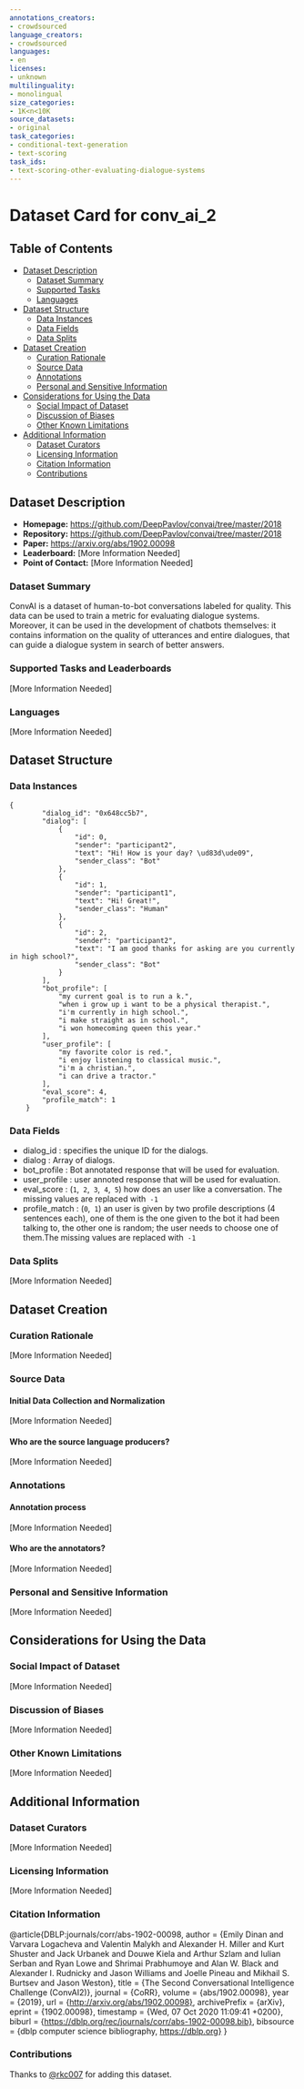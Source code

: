 ```yaml
---
annotations_creators:
- crowdsourced
language_creators:
- crowdsourced
languages:
- en
licenses:
- unknown
multilinguality:
- monolingual
size_categories:
- 1K<n<10K
source_datasets:
- original
task_categories:
- conditional-text-generation
- text-scoring
task_ids:
- text-scoring-other-evaluating-dialogue-systems
---
```


# Dataset Card for conv_ai_2

## Table of Contents
- [Dataset Description](#dataset-description)
  - [Dataset Summary](#dataset-summary)
  - [Supported Tasks](#supported-tasks-and-leaderboards)
  - [Languages](#languages)
- [Dataset Structure](#dataset-structure)
  - [Data Instances](#data-instances)
  - [Data Fields](#data-instances)
  - [Data Splits](#data-instances)
- [Dataset Creation](#dataset-creation)
  - [Curation Rationale](#curation-rationale)
  - [Source Data](#source-data)
  - [Annotations](#annotations)
  - [Personal and Sensitive Information](#personal-and-sensitive-information)
- [Considerations for Using the Data](#considerations-for-using-the-data)
  - [Social Impact of Dataset](#social-impact-of-dataset)
  - [Discussion of Biases](#discussion-of-biases)
  - [Other Known Limitations](#other-known-limitations)
- [Additional Information](#additional-information)
  - [Dataset Curators](#dataset-curators)
  - [Licensing Information](#licensing-information)
  - [Citation Information](#citation-information)
  - [Contributions](#contributions)

## Dataset Description

- **Homepage:** https://github.com/DeepPavlov/convai/tree/master/2018
- **Repository:** https://github.com/DeepPavlov/convai/tree/master/2018
- **Paper:** https://arxiv.org/abs/1902.00098
- **Leaderboard:** [More Information Needed]
- **Point of Contact:** [More Information Needed]

### Dataset Summary

ConvAI is a dataset of human-to-bot conversations labeled for quality. This data can be used to train a metric for evaluating dialogue systems. Moreover, it can be used in the development of chatbots themselves: it contains information on the quality of utterances and entire dialogues, that can guide a dialogue system in search of better answers.

### Supported Tasks and Leaderboards

[More Information Needed]

### Languages

[More Information Needed]

## Dataset Structure

### Data Instances

```
{
        "dialog_id": "0x648cc5b7",
        "dialog": [
            {
                "id": 0,
                "sender": "participant2",
                "text": "Hi! How is your day? \ud83d\ude09",
                "sender_class": "Bot"
            },
            {
                "id": 1,
                "sender": "participant1",
                "text": "Hi! Great!",
                "sender_class": "Human"
            },
            {
                "id": 2,
                "sender": "participant2",
                "text": "I am good thanks for asking are you currently in high school?",
                "sender_class": "Bot"
            }
        ],
        "bot_profile": [
            "my current goal is to run a k.",
            "when i grow up i want to be a physical therapist.",
            "i'm currently in high school.",
            "i make straight as in school.",
            "i won homecoming queen this year."
        ],
        "user_profile": [
            "my favorite color is red.",
            "i enjoy listening to classical music.",
            "i'm a christian.",
            "i can drive a tractor."
        ],
        "eval_score": 4,
        "profile_match": 1
    }
```

### Data Fields

- dialog_id : specifies the unique ID for the dialogs.
- dialog : Array of dialogs.
- bot_profile : Bot annotated response that will be used for evaluation.
- user_profile : user annoted response that will be used for evaluation.
- eval_score : (`1`,` 2`,` 3`,` 4`,` 5`) how does an user like a conversation. The missing values are replaced with` -1`
- profile_match : (`0`,` 1`) an user is given by two profile descriptions (4 sentences each), one of them is the one given to the bot it had been talking to, the other one is random; the user needs to choose one of them.The missing values are replaced with` -1`

### Data Splits

[More Information Needed]

## Dataset Creation

### Curation Rationale

[More Information Needed]

### Source Data

#### Initial Data Collection and Normalization

[More Information Needed]

#### Who are the source language producers?

[More Information Needed]

### Annotations

#### Annotation process

[More Information Needed]

#### Who are the annotators?

[More Information Needed]

### Personal and Sensitive Information

[More Information Needed]

## Considerations for Using the Data

### Social Impact of Dataset

[More Information Needed]

### Discussion of Biases

[More Information Needed]

### Other Known Limitations

[More Information Needed]

## Additional Information

### Dataset Curators

[More Information Needed]

### Licensing Information

[More Information Needed]

### Citation Information

@article{DBLP:journals/corr/abs-1902-00098,
  author    = {Emily Dinan and
               Varvara Logacheva and
               Valentin Malykh and
               Alexander H. Miller and
               Kurt Shuster and
               Jack Urbanek and
               Douwe Kiela and
               Arthur Szlam and
               Iulian Serban and
               Ryan Lowe and
               Shrimai Prabhumoye and
               Alan W. Black and
               Alexander I. Rudnicky and
               Jason Williams and
               Joelle Pineau and
               Mikhail S. Burtsev and
               Jason Weston},
  title     = {The Second Conversational Intelligence Challenge (ConvAI2)},
  journal   = {CoRR},
  volume    = {abs/1902.00098},
  year      = {2019},
  url       = {http://arxiv.org/abs/1902.00098},
  archivePrefix = {arXiv},
  eprint    = {1902.00098},
  timestamp = {Wed, 07 Oct 2020 11:09:41 +0200},
  biburl    = {https://dblp.org/rec/journals/corr/abs-1902-00098.bib},
  bibsource = {dblp computer science bibliography, https://dblp.org}
}
### Contributions

Thanks to [@rkc007](https://github.com/rkc007) for adding this dataset.